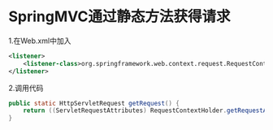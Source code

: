 # SpringMVC通过静态方法获得请求

1.在Web.xml中加入

```xml
<listener>
    <listener-class>org.springframework.web.context.request.RequestContextListener</listener-class>
</listener>
```

2.调用代码

```java
public static HttpServletRequest getRequest() {
    return ((ServletRequestAttributes) RequestContextHolder.getRequestAttributes()).getRequest();
}
```

